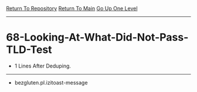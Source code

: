 [Return To Repository](https://github.com/deathbybandaid/piholeparser/)
[Return To Main](https://github.com/deathbybandaid/piholeparser/blob/master/RecentRunLogs/Mainlog.md)
[Go Up One Level](https://github.com/deathbybandaid/piholeparser/blob/master/RecentRunLogs/TopLevelScripts/.md)
____________________________________
# 68-Looking-At-What-Did-Not-Pass-TLD-Test
* 1 Lines After Deduping. 
____________________________________________________
* bezgluten.pl.izitoast-message
